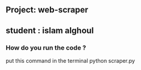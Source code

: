 ## Project:  web-scraper
## student : islam alghoul 

### How do you run the code ?
put this command in the terminal
python scraper.py